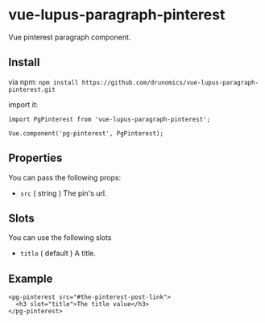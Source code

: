 # vue-lupus-paragraph-pinterest
Vue pinterest paragraph component.



## Install

via npm:
`npm install https://github.com/drunomics/vue-lupus-paragraph-pinterest.git`


import it:

```
import PgPinterest from 'vue-lupus-paragraph-pinterest';

Vue.component('pg-pinterest', PgPinterest);
```


## Properties
You can pass the following props:

- `src` ( string )
  The pin's url.

## Slots
You can use the following slots

- `title` ( default )
  A title.

## Example
```
<pg-pinterest src="#the-pinterest-post-link">
  <h3 slot="title">The title value</h3>
</pg-pinterest>
```
